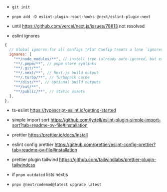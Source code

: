- `git init`

- `pnpm add -D eslint-plugin-react-hooks @next/eslint-plugin-next`
- until https://github.com/vercel/next.js/issues/78813 not resolved

- eslint ignores

```js
{
  // Global ignores for all configs (Flat Config treats a lone `ignores` object as global)
  ignores: [
    "**/node_modules/**", // install tree (already auto‑ignored, but explicit for clarity)
    "**/.pnpm/**", // pnpm store symlinks
    "**/.git/**",
    "**/.next/**", // Next.js build output
    "**/.turbo/**", // Turbopack cache
    "**/dist/**", // optional build outputs
    "**/out/**",
    "**/public/**", // static assets
  ],
},
```

- ts-eslint https://typescript-eslint.io/getting-started
- simple import sort https://github.com/lydell/eslint-plugin-simple-import-sort?tab=readme-ov-file#installation

- prettier https://prettier.io/docs/install
- eslint config prettier https://github.com/prettier/eslint-config-prettier?tab=readme-ov-file#installation
- prettier plugin tailwind https://github.com/tailwindlabs/prettier-plugin-tailwindcss

- if `pnpm outdated` lists nextjs
- `pnpx @next/codemod@latest upgrade latest`
